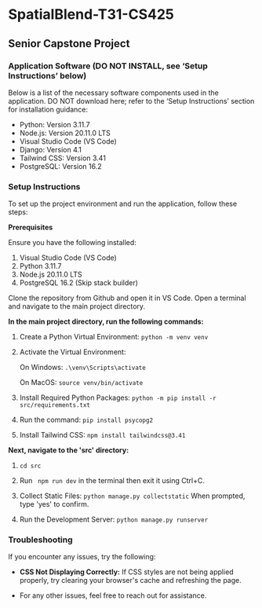 # SpatialBlend-T31-CS425

## Senior Capstone Project

### Application Software (DO NOT INSTALL, see ‘Setup Instructions’ below)

Below is a list of the necessary software components used in the application. DO NOT download here; refer to the ‘Setup Instructions’ section for installation guidance:

- Python: Version 3.11.7
- Node.js: Version 20.11.0 LTS
- Visual Studio Code (VS Code)
- Django: Version 4.1
- Tailwind CSS: Version 3.41
- PostgreSQL: Version 16.2

### Setup Instructions

To set up the project environment and run the application, follow these steps:

**Prerequisites**

Ensure you have the following installed:

1. Visual Studio Code (VS Code)
2. Python 3.11.7
3. Node.js 20.11.0 LTS
4. PostgreSQL 16.2  (Skip stack builder)

Clone the repository from Github and open it in VS Code. Open a terminal and navigate to the main project directory.

**In the main project directory, run the following commands:**

1. Create a Python Virtual Environment:
   ```python -m venv venv```

2. Activate the Virtual Environment:

   On Windows: 
   ```.\venv\Scripts\activate```

   On MacOS:
   ```source venv/bin/activate```

3. Install Required Python Packages:
   ```python -m pip install -r src/requirements.txt```

4. Run the command:
   ```pip install psycopg2```

5.  Install Tailwind CSS:
``` npm install tailwindcss@3.41 ```

**Next, navigate to the 'src' directory:**

1. ```cd src```

2. Run ``` npm run dev``` in the terminal then exit it using Ctrl+C.

3. Collect Static Files:
   ```python manage.py collectstatic```
   When prompted, type 'yes' to confirm.

4. Run the Development Server:
   ```python manage.py runserver```

### Troubleshooting

If you encounter any issues, try the following:

- **CSS Not Displaying Correctly:** If CSS styles are not being applied properly, try clearing your browser's cache and refreshing the page.

- For any other issues, feel free to reach out for assistance.